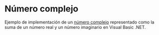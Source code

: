 # Número complejo
Ejemplo de implementación de un [número complejo](//es.wikipedia.org/wiki/N%C3%BAmero_complejo) representado como la suma de un número real y un número imaginario en Visual Basic .NET.

